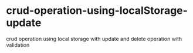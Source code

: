 # crud-operation-using-localStorage-update
crud operation using local storage with update and delete operation with validation
